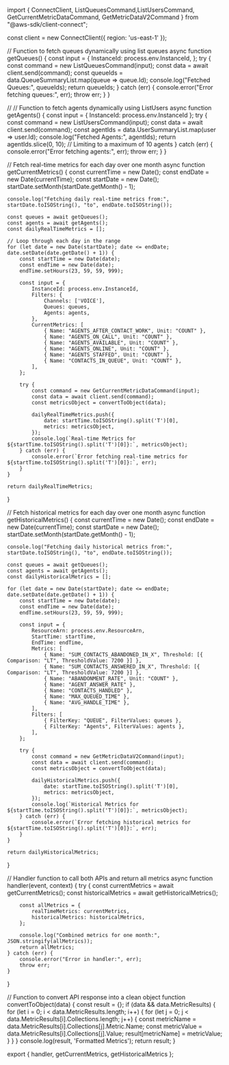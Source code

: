 import { ConnectClient, ListQueuesCommand,ListUsersCommand, GetCurrentMetricDataCommand, GetMetricDataV2Command } from "@aws-sdk/client-connect";

const client = new ConnectClient({ region: 'us-east-1' });

// Function to fetch queues dynamically using list queues
async function getQueues() {
    const input = {
        InstanceId: process.env.InstanceId,
    };
    try {
        const command = new ListQueuesCommand(input);
        const data = await client.send(command);
        const queueIds = data.QueueSummaryList.map(queue => queue.Id);
        console.log("Fetched Queues:", queueIds);
        return queueIds;
    } catch (err) {
        console.error("Error fetching queues:", err);
        throw err;
    }
}

// // Function to fetch agents dynamically using ListUsers
async function getAgents() {
    const input = { InstanceId: process.env.InstanceId };
    try {
        const command = new ListUsersCommand(input);
        const data = await client.send(command);
        const agentIds = data.UserSummaryList.map(user => user.Id);
        console.log("Fetched Agents:", agentIds);
        return agentIds.slice(0, 10); // Limiting to a maximum of 10 agents
    } catch (err) {
        console.error("Error fetching agents:", err);
        throw err;
    }
}

// Fetch real-time metrics for each day over one month
async function getCurrentMetrics() {
    const currentTime = new Date();
    const endDate = new Date(currentTime);
    const startDate = new Date();
    startDate.setMonth(startDate.getMonth() - 1);

    console.log("Fetching daily real-time metrics from:", startDate.toISOString(), "to", endDate.toISOString());

    const queues = await getQueues();
    const agents = await getAgents();
    const dailyRealTimeMetrics = [];

    // Loop through each day in the range
    for (let date = new Date(startDate); date <= endDate; date.setDate(date.getDate() + 1)) {
        const startTime = new Date(date);
        const endTime = new Date(date);
        endTime.setHours(23, 59, 59, 999);

        const input = {
            InstanceId: process.env.InstanceId,
            Filters: {
                Channels: ['VOICE'],
                Queues: queues,
                Agents: agents,
            },
            CurrentMetrics: [
                { Name: "AGENTS_AFTER_CONTACT_WORK", Unit: "COUNT" },
                { Name: "AGENTS_ON_CALL", Unit: "COUNT" },
                { Name: "AGENTS_AVAILABLE", Unit: "COUNT" },
                { Name: "AGENTS_ONLINE", Unit: "COUNT" },
                { Name: "AGENTS_STAFFED", Unit: "COUNT" },
                { Name: "CONTACTS_IN_QUEUE", Unit: "COUNT" },
            ],
        };

        try {
            const command = new GetCurrentMetricDataCommand(input);
            const data = await client.send(command);
            const metricsObject = convertToObject(data);

            dailyRealTimeMetrics.push({
                date: startTime.toISOString().split('T')[0],
                metrics: metricsObject,
            });
            console.log(`Real-time Metrics for ${startTime.toISOString().split('T')[0]}:`, metricsObject);
        } catch (err) {
            console.error(`Error fetching real-time metrics for ${startTime.toISOString().split('T')[0]}:`, err);
        }
    }

    return dailyRealTimeMetrics;
}

// Fetch historical metrics for each day over one month
async function getHistoricalMetrics() {
    const currentTime = new Date();
    const endDate = new Date(currentTime);
    const startDate = new Date();
    startDate.setMonth(startDate.getMonth() - 1);

    console.log("Fetching daily historical metrics from:", startDate.toISOString(), "to", endDate.toISOString());

    const queues = await getQueues();
    const agents = await getAgents();
    const dailyHistoricalMetrics = [];

    for (let date = new Date(startDate); date <= endDate; date.setDate(date.getDate() + 1)) {
        const startTime = new Date(date);
        const endTime = new Date(date);
        endTime.setHours(23, 59, 59, 999);

        const input = {
            ResourceArn: process.env.ResourceArn,
            StartTime: startTime,
            EndTime: endTime,
            Metrics: [
                { Name: "SUM_CONTACTS_ABANDONED_IN_X", Threshold: [{ Comparison: "LT", ThresholdValue: 7200 }] },
                { Name: "SUM_CONTACTS_ANSWERED_IN_X", Threshold: [{ Comparison: "LT", ThresholdValue: 7200 }] },
                { Name: "ABANDONMENT_RATE", Unit: "COUNT" },
                { Name: "AGENT_ANSWER_RATE" },
                { Name: "CONTACTS_HANDLED" },
                { Name: "MAX_QUEUED_TIME" },
                { Name: "AVG_HANDLE_TIME" },
            ],
            Filters: [
                { FilterKey: "QUEUE", FilterValues: queues },
                { FilterKey: "Agents", FilterValues: agents },
            ],
        };

        try {
            const command = new GetMetricDataV2Command(input);
            const data = await client.send(command);
            const metricsObject = convertToObject(data);

            dailyHistoricalMetrics.push({
                date: startTime.toISOString().split('T')[0],
                metrics: metricsObject,
            });
            console.log(`Historical Metrics for ${startTime.toISOString().split('T')[0]}:`, metricsObject);
        } catch (err) {
            console.error(`Error fetching historical metrics for ${startTime.toISOString().split('T')[0]}:`, err);
        }
    }

    return dailyHistoricalMetrics;
}

// Handler function to call both APIs and return all metrics
async function handler(event, context) {
    try {
        const currentMetrics = await getCurrentMetrics();
        const historicalMetrics = await getHistoricalMetrics();

        const allMetrics = {
            realTimeMetrics: currentMetrics,
            historicalMetrics: historicalMetrics,
        };

        console.log("Combined metrics for one month:", JSON.stringify(allMetrics));
        return allMetrics;
    } catch (err) {
        console.error("Error in handler:", err);
        throw err;
    }
}

// Function to convert API response into a clean object
function convertToObject(data) {
    const result = {};
    if (data && data.MetricResults) {
        for (let i = 0; i < data.MetricResults.length; i++) {
            for (let j = 0; j < data.MetricResults[i].Collections.length; j++) {
                const metricName = data.MetricResults[i].Collections[j].Metric.Name;
                const metricValue = data.MetricResults[i].Collections[j].Value;
                result[metricName] = metricValue;
            }
        }
    }
    console.log(result, 'Formatted Metrics');
    return result;
}

export { handler, getCurrentMetrics, getHistoricalMetrics };


